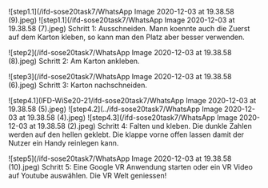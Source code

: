 ![step1.1](/ifd-sose20task7/WhatsApp Image 2020-12-03 at 19.38.58 (9).jpeg)
![step1.1](/ifd-sose20task7/WhatsApp Image 2020-12-03 at 19.38.58 (7).jpeg)
Schritt 1: 
Ausschneiden. Mann koennte auch die Zuerst auf dem Karton kleben, so kann man den Platz aber besser verwenden.

![step2](/ifd-sose20task7/WhatsApp Image 2020-12-03 at 19.38.58 (8).jpeg)
Schritt 2: 
Am Karton ankleben. 

![step3](/ifd-sose20task7/WhatsApp Image 2020-12-03 at 19.38.58 (6).jpeg)
Schritt 3: 
Karton nachschneiden.

![step4.1](IFD-WiSe20-21/ifd-sose20task7/WhatsApp Image 2020-12-03 at 19.38.58 (5).jpeg)
![step4.2](../ifd-sose20task7/WhatsApp Image 2020-12-03 at 19.38.58 (4).jpeg)
![step4.3](/ifd-sose20task7/WhatsApp Image 2020-12-03 at 19.38.58 (2).jpeg)
Schritt 4:
Falten und kleben. Die dunkle Zahlen werden auf den hellen geklebt. Die klappe vorne offen lassen damit der Nutzer ein Handy reinlegen kann. 

![step5](/ifd-sose20task7/WhatsApp Image 2020-12-03 at 19.38.58 (10).jpeg)
Schritt 5:
Eine Google VR Anwendung starten oder ein VR Video auf Youtube auswählen. Die VR Welt geniessen!
